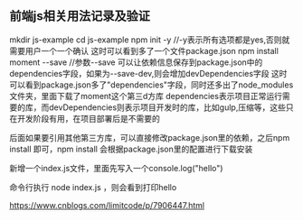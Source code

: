 ## 前端js相关用法记录及验证

mkdir js-example
cd js-example
npm init -y //-y表示所有选项都是yes,否则就需要用户一个一个确认
这时可以看到多了一个文件package.json
npm install moment --save //参数--save 可以让依赖信息保存到package.json中的dependencies字段，如果为--save-dev,则会增加devDependencies字段
这时可以看到package.json多了"dependencies"字段，同时还多出了node_modules文件夹，里面下载了moment这个第三d方库
dependencies表示项目正常运行需要的库，而devDependencies则表示项目开发时的库，比如gulp,压缩等，这些只在开发阶段有用，在项目部署后是不需要的

后面如果要引用其他第三方库，可以直接修改package.json里的依赖，之后npm install 即可，npm install 会根据package.json里的配置进行下载安装


新增一个index.js文件，里面先写入一个console.log("hello")

命令行执行 node index.js ，则会看到打印hello










https://www.cnblogs.com/limitcode/p/7906447.html
